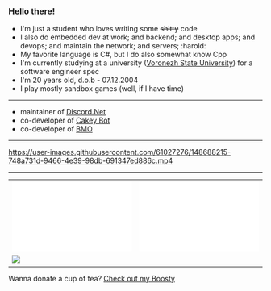 ### Hello there!

- I'm just a student who loves writing some ~~shitty~~ code
- I also do embedded dev at work; and backend; and desktop apps; and devops; and maintain the network; and servers; :harold:
- My favorite language is C#, but I do also somewhat know Cpp
- I'm currently studying at a university ([Voronezh State University](https://vsu.ru)) for a software engineer spec
- I'm 20 years old, d.o.b - 07.12.2004
- I play mostly sandbox games (well, if I have time)

___

- maintainer of [Discord.Net](https://github.com/discord-net/Discord.Net)
- co-developer of [Cakey Bot](https://cakey.bot/)
- co-developer of [BMO](https://bmo.bot/)

___

https://user-images.githubusercontent.com/61027276/148688215-748a731d-9466-4e39-98db-691347ed886c.mp4

___


<table>
  <tr>
    <td>
      <img src="https://github.com/Misha-133/gh-stats/blob/master/generated/overview.svg">
    </td>
    <td>
      <img src="https://github.com/Misha-133/gh-stats/blob/master/generated/languages.svg">
    </td>
  </tr>
  <tr>
    <td width="50%">
      <img src="https://github-readme-stats.vercel.app/api?username=Misha-133">
    </td>
  </tr>
</table>

Wanna donate a cup of tea? [Check out my Boosty](https://boosty.to/misha133)
